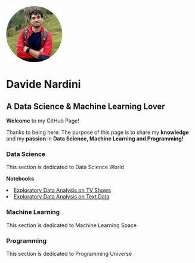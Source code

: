 <img src="https://github.com/dnardini16/aDataSciencePortfolio/blob/main/avatar.png" width="150" height="150">
<h1> Davide Nardini </h1>
<h2> A Data Science & Machine Learning Lover </h2>
<p> <strong>Welcome</strong> to my GitHub Page! </p>
<p> Thanks to being here. The purpose of this page is to share my <strong>knowledge</strong> and my <strong>passion</strong> in <strong>Data Science, Machine Learning and Programming!</strong> </p>
<h3> Data Science </h3>
<p> This section is dedicated to Data Science World </p>
<p> <strong>Notebooks</strong> </p>
<li><a href="https://github.com/dnardini16/aDataSciencePortfolio/blob/main/Data%20Science/Eda%20on%20TV%20Shows/Explanatory_Data_Analysis_on_TV_Shows.ipynb">Exploratory Data Analysis on TV Shows</a></li>
<li><a href="https://github.com/dnardini16/aDataSciencePortfolio/blob/main/Data%20Science/Eda%20on%20Text%20Data/Exploratory_Data_Analysis_on_Text_Data.ipynb">Exploratory Data Analysis on Text Data</a></li>
<h3> Machine Learning </h3>
<p> This section is dedicated to Machine Learning Space </p>
<h3> Programming </h3>
<p> This section is dedicated to Programming Universe </p>
